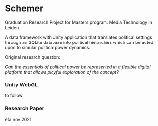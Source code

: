 # Schemer
Graduation Research Project for Masters program: Media Technology in Leiden.

A data framework with Unity application that translates political settings through an SQLite database into political hierarchies which can be acted upon to simular political power dynamics.

Original research question: 

*Can the essentials of political power be represented in a flexible digital platform that allows playful exploration of the concept?*

### Unity WebGL
to follow

### Research Paper
eta nov 2021



